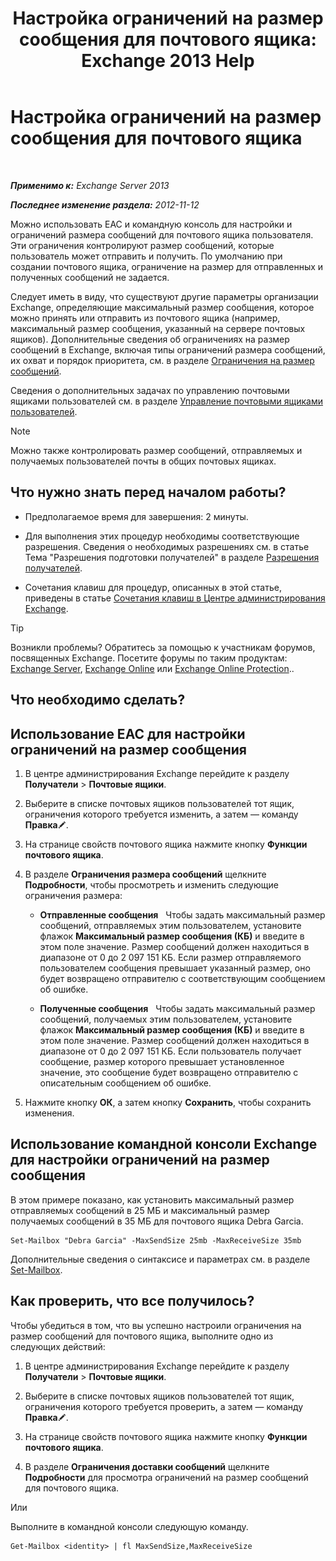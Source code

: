 ﻿---
title: 'Настройка ограничений на размер сообщения для почтового ящика: Exchange 2013 Help'
TOCTitle: Настройка ограничений на размер сообщения для почтового ящика
ms:assetid: d1220685-14c0-4c4f-abb2-3920f3046212
ms:mtpsurl: https://technet.microsoft.com/ru-ru/library/Bb124708(v=EXCHG.150)
ms:contentKeyID: 50556487
ms.date: 04/30/2018
mtps_version: v=EXCHG.150
ms.translationtype: HT
---

# Настройка ограничений на размер сообщения для почтового ящика

 

_**Применимо к:** Exchange Server 2013_

_**Последнее изменение раздела:** 2012-11-12_

Можно использовать EAC и командную консоль для настройки и ограничений размера сообщений для почтового ящика пользователя. Эти ограничения контролируют размер сообщений, которые пользователь может отправить и получить. По умолчанию при создании почтового ящика, ограничение на размер для отправленных и полученных сообщений не задается.

Следует иметь в виду, что существуют другие параметры организации Exchange, определяющие максимальный размер сообщения, которое можно принять или отправить из почтового ящика (например, максимальный размер сообщения, указанный на сервере почтовых ящиков). Дополнительные сведения об ограничениях на размер сообщений в Exchange, включая типы ограничений размера сообщений, их охват и порядок приоритета, см. в разделе [Ограничения на размер сообщений](message-size-limits-exchange-2013-help.md).

Сведения о дополнительных задачах по управлению почтовыми ящиками пользователей см. в разделе [Управление почтовыми ящиками пользователей](manage-user-mailboxes-exchange-2013-help.md).

> [!NOTE]  
> Можно также контролировать размер сообщений, отправляемых и получаемых пользователей почты в общих почтовых ящиках.


## Что нужно знать перед началом работы?

  - Предполагаемое время для завершения: 2 минуты.

  - Для выполнения этих процедур необходимы соответствующие разрешения. Сведения о необходимых разрешениях см. в статье Тема "Разрешения подготовки получателей" в разделе [Разрешения получателей](recipients-permissions-exchange-2013-help.md).

  - Сочетания клавиш для процедур, описанных в этой статье, приведены в статье [Сочетания клавиш в Центре администрирования Exchange](keyboard-shortcuts-in-the-exchange-admin-center-exchange-online-protection-help.md).

> [!TIP]  
> Возникли проблемы? Обратитесь за помощью к участникам форумов, посвященных Exchange. Посетите форумы по таким продуктам: <a href="https://go.microsoft.com/fwlink/p/?linkid=60612">Exchange Server</a>, <a href="https://go.microsoft.com/fwlink/p/?linkid=267542">Exchange Online</a> или <a href="https://go.microsoft.com/fwlink/p/?linkid=285351">Exchange Online Protection</a>..


## Что необходимо сделать?

## Использование EAC для настройки ограничений на размер сообщения

1.  В центре администрирования Exchange перейдите к разделу **Получатели** \> **Почтовые ящики**.

2.  Выберите в списке почтовых ящиков пользователей тот ящик, ограничения которого требуется изменить, а затем — команду **Правка**![Значок редактирования](images/Bb124582.6f53ccb2-1f13-4c02-bea0-30690e6ea71d(EXCHG.150).gif "Значок редактирования").

3.  На странице свойств почтового ящика нажмите кнопку **Функции почтового ящика**.

4.  В разделе **Ограничения размера сообщений** щелкните **Подробности**, чтобы просмотреть и изменить следующие ограничения размера:
    
      - **Отправленные сообщения**   Чтобы задать максимальный размер сообщений, отправляемых этим пользователем, установите флажок **Максимальный размер сообщения (КБ)** и введите в этом поле значение. Размер сообщений должен находиться в диапазоне от 0 до 2 097 151 КБ. Если размер отправляемого пользователем сообщения превышает указанный размер, оно будет возвращено отправителю с соответствующим сообщением об ошибке.
    
      - **Полученные сообщения**   Чтобы задать максимальный размер сообщений, получаемых этим пользователем, установите флажок **Максимальный размер сообщения (КБ)** и введите в этом поле значение. Размер сообщений должен находиться в диапазоне от 0 до 2 097 151 КБ. Если пользователь получает сообщение, размер которого превышает установленное значение, это сообщение будет возвращено отправителю с описательным сообщением об ошибке.

5.  Нажмите кнопку **ОК**, а затем кнопку **Сохранить**, чтобы сохранить изменения.

## Использование командной консоли Exchange для настройки ограничений на размер сообщения

В этом примере показано, как установить максимальный размер отправляемых сообщений в 25 МБ и максимальный размер получаемых сообщений в 35 МБ для почтового ящика Debra Garcia.

    Set-Mailbox "Debra Garcia" -MaxSendSize 25mb -MaxReceiveSize 35mb

Дополнительные сведения о синтаксисе и параметрах см. в разделе [Set-Mailbox](https://technet.microsoft.com/ru-ru/library/bb123981\(v=exchg.150\)).

## Как проверить, что все получилось?

Чтобы убедиться в том, что вы успешно настроили ограничения на размер сообщений для почтового ящика, выполните одно из следующих действий:

1.  В центре администрирования Exchange перейдите к разделу **Получатели** \> **Почтовые ящики**.

2.  Выберите в списке почтовых ящиков пользователей тот ящик, ограничения которого требуется проверить, а затем — команду **Правка**![Значок редактирования](images/Bb124582.6f53ccb2-1f13-4c02-bea0-30690e6ea71d(EXCHG.150).gif "Значок редактирования").

3.  На странице свойств почтового ящика нажмите кнопку **Функции почтового ящика**.

4.  В разделе **Ограничения доставки сообщений** щелкните **Подробности** для просмотра ограничений на размер сообщений для почтового ящика.

Или

Выполните в командной консоли следующую команду.

    Get-Mailbox <identity> | fl MaxSendSize,MaxReceiveSize

